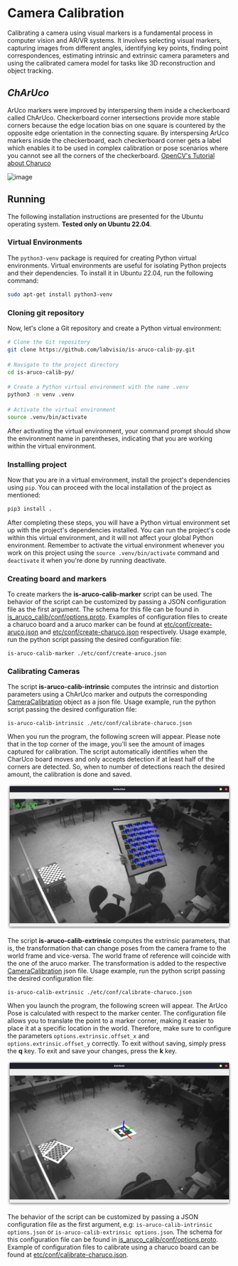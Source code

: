 # Camera Calibration

Calibrating a camera using visual markers is a fundamental process in computer vision and AR/VR systems. It involves selecting visual markers, capturing images from different angles, identifying key points, finding point correspondences, estimating intrinsic and extrinsic camera parameters and using the calibrated camera model for tasks like 3D reconstruction and object tracking.

## *ChArUco*

ArUco markers were improved by interspersing them inside a checkerboard called ChArUco. Checkerboard corner intersections provide more stable corners because the edge location bias on one square is countered by the opposite edge orientation in the connecting square. By interspersing ArUco markers inside the checkerboard, each checkerboard corner gets a label which enables it to be used in complex calibration or pose scenarios where you cannot see all the corners of the checkerboard. [OpenCV's Tutorial about Charuco]

![image](https://github.com/opencv/opencv_contrib/raw/master/modules/aruco/tutorials/charuco_detection/images/charucodefinition.png)

## Running

The following installation instructions are presented for the Ubuntu operating system. **Tested only on Ubuntu 22.04**.

### Virtual Environments

The `python3-venv` package is required for creating Python virtual environments. Virtual environments are useful for isolating Python projects and their dependencies. To install it in Ubuntu 22.04, run the following command:

```bash
sudo apt-get install python3-venv
```

### Cloning git repository

Now, let's clone a Git repository and create a Python virtual environment:

```bash
# Clone the Git repository
git clone https://github.com/labvisio/is-aruco-calib-py.git

# Navigate to the project directory
cd is-aruco-calib-py/

# Create a Python virtual environment with the name .venv
python3 -m venv .venv

# Activate the virtual environment
source .venv/bin/activate
```

After activating the virtual environment, your command prompt should show the environment name in parentheses, indicating that you are working within the virtual environment.

### Installing project

Now that you are in a virtual environment, install the project's dependencies using `pip`. You can proceed with the local installation of the project as mentioned:
```bash
pip3 install .
```

After completing these steps, you will have a Python virtual environment set up with the project's dependencies installed. You can run the project's code within this virtual environment, and it will not affect your global Python environment. Remember to activate the virtual environment whenever you work on this project using the `source .venv/bin/activate` command and `deactivate` it when you're done by running deactivate.


### Creating board and markers

To create markers the **is-aruco-calib-marker** script can be used. The behavior of the script can be customized by passing a JSON configuration file as the first argument. The schema for this file can be found in [is_aruco_calib/conf/options.proto]. Examples of configuration files to create a charuco board and a aruco marker can be found at [etc/conf/create-aruco.json] and [etc/conf/create-charuco.json] respectively. Usage example, run the python script passing the desired configuration file:

```shell
is-aruco-calib-marker ./etc/conf/create-aruco.json
```

### Calibrating Cameras

The script **is-aruco-calib-intrinsic** computes the intrinsic and distortion parameters using a ChArUco marker and outputs the corresponding [CameraCalibration] object as a json file. Usage example, run the python script passing the desired configuration file:

```shell
is-aruco-calib-intrinsic ./etc/conf/calibrate-charuco.json
```

When you run the program, the following screen will appear. Please note that in the top corner of the image, you'll see the amount of images captured for calibration. The script automatically identifies when the CharUco board moves and only accepts detection if at least half of the corners are detected. So, when to number of detections reach the desired amount, the calibration is done and saved.

![image](etc/images/intrinsinc-screenshot.png)

The script **is-aruco-calib-extrinsic** computes the extrinsic parameters, that is, the transformation that can change poses from the camera frame to the world frame and vice-versa. The world frame of reference will coincide with the one of the aruco marker. The transformation is added to the respective [CameraCalibration] json file. Usage example, run the python script passing the desired configuration file:

```shell
is-aruco-calib-extrinsic ./etc/conf/calibrate-charuco.json
```

When you launch the program, the following screen will appear. The ArUco Pose is calculated with respect to the marker center. The configuration file allows you to translate the point to a marker corner, making it easier to place it at a specific location in the world. Therefore, make sure to configure the parameters `options.extrinsic.offset_x` and `options.extrinsic.offset_y` correctly. To exit without saving, simply press the **q** key. To exit and save your changes, press the **k** key.

![image](etc/images/extrinsic-screenshot.png)

The behavior of the script can be customized by passing a JSON configuration file as the first argument, e.g: `is-aruco-calib-intrinsic options.json` or `is-aruco-calib-extrinsic options.json`. The schema for this configuration file can be found in [is_aruco_calib/conf/options.proto]. Example of configuration files to calibrate using a charuco board can be found at [etc/conf/calibrate-charuco.json].

<!-- Files -->
[etc/conf/create-aruco.json]: etc/conf/create-aruco.json
[etc/conf/create-charuco.json]: etc/conf/create-charuco.json
[etc/conf/calibrate-charuco.json]: etc/conf/calibrate-charuco.json
[is_aruco_calib/conf/options.proto]: is_aruco_calib/conf/options.proto


<!-- Links -->
[CameraCalibration]: https://github.com/labvisio/is-msgs/tree/master/docs#is.vision.CameraCalibration
[OpenCV's Tutorial about Charuco]: https://github.com/opencv/opencv_contrib/blob/master/modules/aruco/tutorials/charuco_detection/charuco_detection.markdown